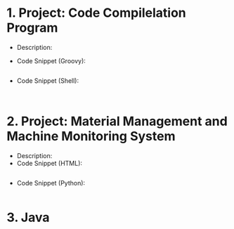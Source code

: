 # 1. Project: Code Compilelation Program

- Description: 

- Code Snippet (Groovy):
```groovy


```

- Code Snippet (Shell):
```shell


```

# 2. Project: Material Management and Machine Monitoring System

- Description:
- Code Snippet (HTML):
```html


```
- Code Snippet (Python):
```python


```


# 3. Java
